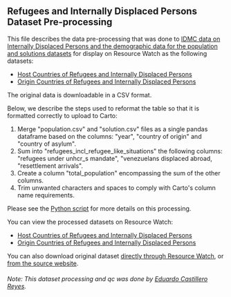 ## Refugees and Internally Displaced Persons Dataset Pre-processing
This file describes the data pre-processing that was done to [IDMC data on Internally Displaced Persons and the demographic data for the population and solutions datasets](https://www.unhcr.org/refugee-statistics/download) for display on Resource Watch as the following datasets:

- [Host Countries of Refugees and Internally Displaced Persons](https://resourcewatch.org/data/explore/c856396d-d0f2-4aae-9671-4903b2ebed4d)
- [Origin Countries of Refugees and Internally Displaced Persons](https://resourcewatch.org/data/explore/7a8b5296-d283-4832-9be1-edd760bbb58f)

The original data is downloadable in a CSV format.  

Below, we describe the steps used to reformat the table so that it is formatted correctly to upload to Carto:
1. Merge "population.csv" and "solution.csv" files as a single pandas dataframe based on the columns: "year", "country of origin" and "country of asylum".
2. Sum into "refugees_incl_refugee_like_situations" the following columns: "refugees under unhcr_s mandate", "venezuelans displaced abroad, "resettlement arrivals".
3. Create a column "total_population" encompassing the sum of the other columns.
4. Trim unwanted characters and spaces to comply with Carto's column name requirements.

Please see the [Python script](https://github.com/resource-watch/data-pre-processing/blob/master/soc_043_rw0_refugees_internally_displaced_persons/soc_043_rw0_refugees_internally_displaced_persons_processing.py) for more details on this processing.

You can view the processed datasets on Resource Watch:
- [Host Countries of Refugees and Internally Displaced Persons](https://resourcewatch.org/data/explore/c856396d-d0f2-4aae-9671-4903b2ebed4d)
- [Origin Countries of Refugees and Internally Displaced Persons](https://resourcewatch.org/data/explore/7a8b5296-d283-4832-9be1-edd760bbb58f)

You can also download original dataset [directly through Resource Watch](https://wri-public-data.s3.amazonaws.com/resourcewatch/soc_043_rw0_refugees_internally_displaced_persons.zip), or [from the source website](https://www.unhcr.org/refugee-statistics/download).

###### Note: This dataset processing and qc was done by [Eduardo Castillero Reyes](https://wrimexico.org/profile/eduardo-castillero-reyes).
